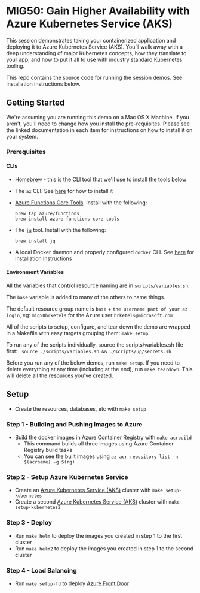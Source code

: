 # MIG50: Gain Higher Availability with Azure Kubernetes Service (AKS)

This session demonstrates taking your containerized application and deploying it to Azure Kubernetes Service (AKS). You’ll walk away with a deep understanding of major Kubernetes concepts, how they translate to your app, and how to put it all to use with industry standard Kubernetes tooling. 

This repo contains the source code for running the session demos. See installation instructions below.

## Getting Started

We're assuming you are running this demo on a Mac OS X Machine. If you aren't, you'll need to change how you install the pre-requisites. Please see the linked documentation in each item for instructions on how to install it on your system.

### Prerequisites

#### CLIs

* [Homebrew](https://brew.sh/) - this is the CLI tool that we'll use to install the tools below
* The `az` CLI. See [here](https://docs.microsoft.com/en-us/cli/azure/install-azure-cli-macos?view=azure-cli-latest&wt.mc_id=msignitethetour-github-mig50) for how to install it
* [Azure Functions Core Tools](https://docs.microsoft.com/en-us/azure/azure-functions/functions-run-local?wt.mc_id=msignitethetour-github-mig50). Install with the following:

    ```console
    brew tap azure/functions
    brew install azure-functions-core-tools
    ```
* The [`jq`](https://stedolan.github.io/jq/) tool. Install with the following:

    ```console
    brew install jq
    ```
* A local Docker daemon and properly configured `docker` CLI. See [here](https://docs.docker.com/docker-for-mac/) for installation instructions

#### Environment Variables

All the variables that control resource naming are in `scripts/variables.sh`.

The `base` variable is added to many of the others to name things.  

The default resource group name is `base` + `the username part of your az login`, 
eg: `mig50brketels` for the Azure user `brketels@microsoft.com`

All of the scripts to setup, configure, and tear down the demo are wrapped in a
Makefile with easy targets grouping them:
```make setup```

To run any of the scripts individually, source the scripts/variables.sh file first:
``` source ./scripts/variables.sh && ./scripts/up/secrets.sh```


Before you run any of the below demos, run `make setup`. If you need to delete everything at any time (including at the end), run `make teardown`. This will delete all the resources you've created.
## Setup

* Create the resources, databases, etc with `make setup`

### Step 1 - Building and Pushing Images to Azure

* Build the docker images in Azure Container Registry with `make acrbuild`
    * This command builds all three images using Azure Container Registry build tasks
    * You can see the built images using `az acr repository list -n $(acrname) -g $(rg)`

### Step 2 - Setup Azure Kubernetes Service

* Create an [Azure Kubernetes Service (AKS)](https://docs.microsoft.com/en-us/azure/aks/tutorial-kubernetes-deploy-cluster?WT.mc_id=msignitethetour-github-mig50) cluster with `make setup-kubernetes`
* Create a second [Azure Kubernetes Service (AKS)](https://docs.microsoft.com/en-us/azure/aks/tutorial-kubernetes-deploy-cluster?WT.mc_id=msignitethetour-github-mig50) cluster with `make setup-kubernetes2`

### Step 3 - Deploy

* Run `make helm` to deploy the images you created in step 1 to the first cluster
* Run `make helm2` to deploy the images you created in step 1 to the second cluster

### Step 4 - Load Balancing

* Run `make setup-fd` to deploy [Azure Front Door](https://docs.microsoft.com/en-us/azure/frontdoor?wt.mc_id=msignitethetour-github-mig50)
